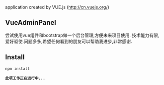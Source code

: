 
application created by VUE.js (http://cn.vuejs.org/)

## VueAdminPanel
尝试使用vue组件和bootstrap做一个后台管理,方便未来项目使用.
技术能力有限,爱好驱使.问题多多,希望任何看到的朋友可以帮助我进步,非常感谢.

## Install
```
npm install
```
**`此项工作正在进行中...`**


